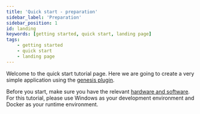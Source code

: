 ```yaml
---
title: 'Quick start - preparation'
sidebar_label: 'Preparation'
sidebar_position: 1
id: landing
keywords: [getting started, quick start, landing page]
tags:
    - getting started
    - quick start
    - landing page
---
```


Welcome to the quick start tutorial page. Here we are going to create a very simple application using the [genesis plugin](../../server/tooling/intellij-plugin/).

Before you start, make sure you have the relevant [hardware and software](./hardware-and-software/).
For this tutorial, please use Windows as your development environment and Docker as your runtime environment.
